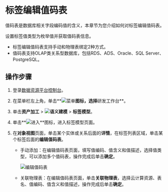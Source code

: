 # 标签编辑值码表

值码表是数据库相关字段编码值的含义，本章节为您介绍如何对标签编辑值码表。

设置标签值类型为枚举值并获取值码表信息。

-   标签编辑值码表支持手动和物理表绑定2种方式。
-   值码表支持OLAP类关系型数据库，包括RDS、ADS、Oracle、SQL Server、PostgreSQL。

## 操作步骤

1.  登录[数据资源平台控制台](https://dataq.console.aliyun.com)。

2.  在菜单栏左上角，单击**![菜单](https://static-aliyun-doc.oss-accelerate.aliyuncs.com/assets/img/zh-CN/6504337061/p188771.png)**图标，选择**研发工作台**。

3.  单击**资产加工** \> **![语义建模](https://static-aliyun-doc.oss-accelerate.aliyuncs.com/assets/img/zh-CN/1290330161/p208848.png)** \> **标签模型**。

4.  单击**![进入](https://static-aliyun-doc.oss-accelerate.aliyuncs.com/assets/img/zh-CN/6504337061/p188815.png)**图标，进入标签模型页面。

5.  在**对象视图**页面，单击某个实体或关系后面的**详情**，在标签列表区域，单击某个标签后面的**编辑值码表**。

    -   手动添加：在编辑值码表页面，填写值编码、值含义和值描述，选择值类型，可以添加多个值码表，操作完成后单击**确定**。

        ![编辑值码表](https://static-aliyun-doc.oss-accelerate.aliyuncs.com/assets/img/zh-CN/4396160161/p213160.png)

    -   关联物理表：在编辑值码表页面，单击**关联物理表**，选择云计算资源、表名、值编码、值含义和值描述，操作完成后单击**确定**。


